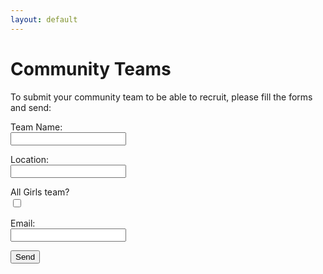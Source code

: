 ```yaml
---
layout: default
---
```


# Community Teams
To submit your community team to be able to recruit, please fill the forms and send:

<form action="MAILTO:recruit@frcwest.com?Subject=Community Team Recruiting Request" method="post" enctype="text/plain">

Team Name:<br>
<input type="text" name="name"><br>

Location:<br>
<input type="text" name="location"><br>

All Girls team?<br>
<input type="checkbox" name="all-girls"><br>

Email:<br>
<input type="text" name="email"><br>

<input type="submit" value="Send">
</form>

